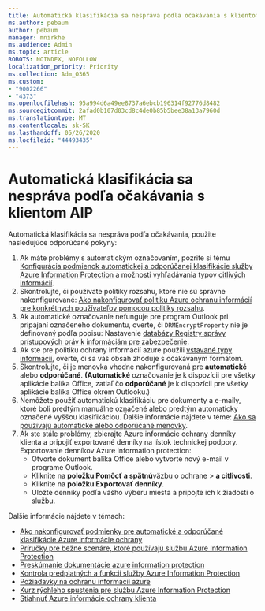 ```yaml
---
title: Automatická klasifikácia sa nespráva podľa očakávania s klientom AIP
ms.author: pebaum
author: pebaum
manager: mnirkhe
ms.audience: Admin
ms.topic: article
ROBOTS: NOINDEX, NOFOLLOW
localization_priority: Priority
ms.collection: Adm_O365
ms.custom:
- "9002266"
- "4373"
ms.openlocfilehash: 95a994d6a49ee8737a6ebcb196314f92776d8482
ms.sourcegitcommit: 2afad0b107d03cd8c4de0b85b5bee38a13a7960d
ms.translationtype: MT
ms.contentlocale: sk-SK
ms.lasthandoff: 05/26/2020
ms.locfileid: "44493435"
---
```

# <a name="automatic-classification-not-behaving-as-expected-with-the-aip-client"></a>Automatická klasifikácia sa nespráva podľa očakávania s klientom AIP

Automatická klasifikácia sa nespráva podľa očakávania, použite nasledujúce odporúčané pokyny:

1. Ak máte problémy s automatickým označovaním, pozrite si tému [Konfigurácia podmienok automatickej a odporúčanej klasifikácie služby Azure Information Protection](https://docs.microsoft.com/azure/information-protection/configure-policy-classification) a možnosti vyhľadávania typov [citlivých informácií](https://docs.microsoft.com/office365/securitycompliance/what-the-sensitive-information-types-look-for).
2. Skontrolujte, či používate politiky rozsahu, ktoré nie sú správne nakonfigurované: [Ako nakonfigurovať politiku Azure ochranu informácií pre konkrétnych používateľov pomocou politiky rozsahu](https://docs.microsoft.com/azure/information-protection/configure-policy-scope).
3. Ak automatické označovanie nefunguje pre program Outlook pri pripájaní označeného dokumentu, overte, či `DRMEncryptProperty` nie je definovaný podľa popisu: Nastavenie [databázy Registry správy prístupových práv k informáciám pre zabezpečenie](https://docs.microsoft.com/deployoffice/security/protect-sensitive-messages-and-documents-by-using-irm-in-office#office-2016-irm-registry-key-options).
4. Ak ste pre politiku ochrany informácií azure použili [vstavané typy informácií,](https://support.office.com/article/What-the-sensitive-information-types-look-for-fd505979-76be-4d9f-b459-abef3fc9e86b) overte, či sa váš obsah zhoduje s očakávaným formátom.
5. Skontrolujte, či je menovka vhodne nakonfigurovaná pre **automatické** alebo **odporúčané**. **(Automatické** označovanie je k dispozícii pre všetky aplikácie balíka Office, zatiaľ čo **odporúčané** je k dispozícii pre všetky aplikácie balíka Office okrem Outlooku.)
6. Nemôžete použiť automatickú klasifikáciu pre dokumenty a e-maily, ktoré boli predtým manuálne označené alebo predtým automaticky označené vyššou klasifikáciou.  Ďalšie informácie nájdete v téme: [Ako sa používajú automatické alebo odporúčané menovky](https://docs.microsoft.com/azure/information-protection/configure-policy-classification#how-automatic-or-recommended-labels-are-applied).
7. Ak ste stále problémy, zbierajte Azure informácie ochrany denníky klienta a pripojiť exportované denníky na lístok technickej podpory. Exportovanie denníkov Azure information protection:
    - Otvorte dokument balíka Office alebo vytvorte nový e-mail v programe Outlook.
    - Kliknite na **položku Pomôcť a spätnú**väzbu o ochrane  >  **a citlivosti**.
    - Kliknite na **položku Exportovať denníky**.
    - Uložte denníky podľa vášho výberu miesta a pripojte ich k žiadosti o službu.

Ďalšie informácie nájdete v témach:

- [Ako nakonfigurovať podmienky pre automatické a odporúčané klasifikácie Azure informácie ochrany](https://docs.microsoft.com/azure/information-protection/configure-policy-classification)
- [Príručky pre bežné scenáre, ktoré používajú službu Azure Information Protection](https://docs.microsoft.com/azure/information-protection/how-to-guides)
- [Preskúmanie dokumentácie azure information protection](https://docs.microsoft.com/azure/information-protection/what-is-information-protection)
- [Kontrola predplatných a funkcií služby Azure Information Protection](https://azure.microsoft.com/pricing/details/information-protection)
- [Požiadavky na ochranu informácií azure](https://docs.microsoft.com/azure/information-protection/get-started/requirements)
- [Kurz rýchleho spustenia pre službu Azure Information Protection](https://docs.microsoft.com/azure/information-protection/get-started/infoprotect-quick-start-tutorial)
- [Stiahnuť Azure informácie ochrany klienta](https://www.microsoft.com/download/details.aspx?id=53018)
